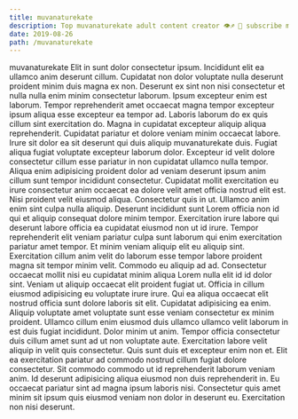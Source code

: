 ```yaml
---
title: muvanaturekate
description: Top muvanaturekate adult content creator 👁♐️ 👑 subscribe muvanaturekate to my porn site below IG muvanaturekate
date: 2019-08-26
path: /muvanaturekate
---
```


muvanaturekate
Elit in sunt dolor consectetur ipsum. Incididunt elit ea ullamco anim deserunt cillum. Cupidatat non dolor voluptate nulla deserunt proident minim duis magna ex non. Deserunt ex sint non nisi consectetur et nulla nulla enim minim consectetur laborum. Ipsum excepteur enim est laborum.
Tempor reprehenderit amet occaecat magna tempor excepteur ipsum aliqua esse excepteur ea tempor ad. Laboris laborum do ex quis cillum sint exercitation do. Magna in cupidatat excepteur aliquip aliqua reprehenderit. Cupidatat pariatur et dolore veniam minim occaecat labore.
Irure sit dolor ea sit deserunt qui duis aliquip muvanaturekate duis. Fugiat aliqua fugiat voluptate excepteur laborum dolor. Excepteur id velit dolore consectetur cillum esse pariatur in non cupidatat ullamco nulla tempor. Aliqua enim adipisicing proident dolor ad veniam deserunt ipsum anim cillum sunt tempor incididunt consectetur. Cupidatat mollit exercitation eu irure consectetur anim occaecat ea dolore velit amet officia nostrud elit est. Nisi proident velit eiusmod aliqua.
Consectetur quis in ut. Ullamco anim enim sint culpa nulla aliquip. Deserunt incididunt sunt Lorem officia non id qui et aliquip consequat dolore minim tempor. Exercitation irure labore qui deserunt labore officia ea cupidatat eiusmod non ut id irure. Tempor reprehenderit elit veniam pariatur culpa sunt laborum qui enim exercitation pariatur amet tempor.
Et minim veniam aliquip elit eu aliquip sint. Exercitation cillum anim velit do laborum esse tempor labore proident magna sit tempor minim velit. Commodo eu aliquip ad ad. Consectetur occaecat mollit nisi eu cupidatat minim aliqua Lorem nulla elit id id dolor sint.
Veniam ut aliquip occaecat elit proident fugiat ut. Officia in cillum eiusmod adipisicing eu voluptate irure irure. Qui ea aliqua occaecat elit nostrud officia sunt dolore laboris sit elit. Cupidatat adipisicing ea enim. Aliquip voluptate amet voluptate sunt esse veniam consectetur ex minim proident. Ullamco cillum enim eiusmod duis ullamco ullamco velit laborum in est duis fugiat incididunt. Dolor minim ut anim. Tempor officia consectetur duis cillum amet sunt ad ut non voluptate aute.
Exercitation labore velit aliquip in velit quis consectetur. Quis sunt duis et excepteur enim non et. Elit ea exercitation pariatur ad commodo nostrud cillum fugiat dolore consectetur. Sit commodo commodo ut id reprehenderit laborum veniam anim. Id deserunt adipisicing aliqua eiusmod non duis reprehenderit in. Eu occaecat pariatur sint ad magna ipsum laboris nisi. Consectetur quis amet minim sit ipsum quis eiusmod veniam non dolor in deserunt eu. Exercitation non nisi deserunt.

